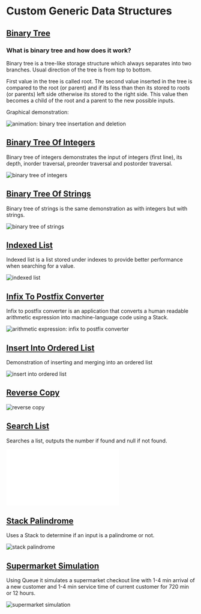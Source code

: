# Custom Generic Data Structures
## [Binary Tree](BinaryTreeDeletion.java)
### What is binary tree and how does it work?
Binary tree is a tree-like storage structure which always separates into two branches. 
Usual direction of the tree is from top to bottom.

First value in the tree is called root. The second value inserted in the tree is compared to the root (or parent) and if its less than then its stored to roots (or parents) left side otherwise its stored to the right side. This value then becomes a child of the root and a parent to the new possible inputs. 

Graphical demonstration:

![animation: binary tree insertation and deletion](graphics/binaryTree1300.gif)

## [Binary Tree Of Integers](BinaryTreeOfIntegers.java)
Binary tree of integers demonstrates the input of integers (first line), its depth, inorder traversal, preorder traversal and postorder traversal.

![binary tree of integers](graphics/BinaryTreeOfIntegers.png)

## [Binary Tree Of Strings](BinaryTreeOfIntegers.java)
Binary tree of strings is the same demonstration as with integers but with strings.

![binary tree of strings](graphics/BinaryTreeOfStrings.png)

## [Indexed List](IndexedList.java)
Indexed list is a list stored under indexes to provide better performance when searching for a value.

![indexed list](graphics/IndexedListTest.png)

## [Infix To Postfix Converter](InfixToPostfixConverter.java)
Infix to postfix converter is an application that converts a human readable arithmetic expression into machine-language code using a Stack.

![arithmetic expression: infix to postfix converter](graphics/InfixToPostfixConverter.png)

## [Insert Into Ordered List](InsertIntoOrderedList.java)
Demonstration of inserting and merging into an ordered list

![insert into ordered list](graphics/InsertIntoOrderedList.png)

## [Reverse Copy](ReverseCopy.java)
![reverse copy](graphics/ReverseCopy.png)

## [Search List](SearchList.java)
Searches a list, outputs the number if found and null if not found.

![search list](graphics/SearchList.java)

## [Stack Palindrome](StackPalindrome.java)
Uses a Stack to determine if an input is a palindrome or not.

![stack palindrome](graphics/StackPalindrome.png)

## [Supermarket Simulation](SupermarketSimulation.java)
Using Queue it simulates a supermarket checkout line with 1-4 min arrival of a new customer and 1-4 min service time of current customer for 720 min or 12 hours.

![supermarket simulation](graphics/SupermarketSimulation.png)
